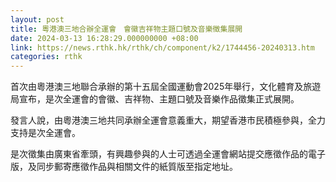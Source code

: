 ```yaml
---
layout: post
title: 粵港澳三地合辦全運會　會徽吉祥物主題口號及音樂徵集展開
date: 2024-03-13 16:28:29.000000000 +08:00
link: https://news.rthk.hk/rthk/ch/component/k2/1744456-20240313.htm
categories: rthk
---
```


首次由粵港澳三地聯合承辦的第十五屆全國運動會2025年舉行，文化體育及旅遊局宣布，是次全運會的會徽、吉祥物、主題口號及音樂作品徵集正式展開。

發言人說，由粵港澳三地共同承辦全運會意義重大，期望香港市民積極參與，全力支持是次全運會。

是次徵集由廣東省牽頭，有興趣參與的人士可透過全運會網站提交應徵作品的電子版，及同步郵寄應徵作品與相關文件的紙質版至指定地址。
